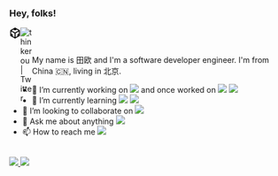 ### Hey, folks! 

<a href="https://thinkerou.com">
  <img align="left" alt="thinkerou | Website" width="20px" src="https://raw.githubusercontent.com/anuraghazra/anuraghazra/master/assets/codesandbox.svg" />
</a>
<a href="https://twitter.com/thinkerou">
  <img align="left" alt="thinkerou | Twitter" width="21px" src="https://raw.githubusercontent.com/anuraghazra/anuraghazra/master/assets/twitter.svg" />
</a>

<br />
<br />

My name is 田欧 and I'm a software developer engineer. I'm from China 🇨🇳, living in 北京.

- 🔭 I’m currently working on [<img width="24px" src="https://static.yximgs.com/udata/pkg/WEB-LIVE/kwai_icon.8f6787d8.ico" />](https://www.kuaishou.com) and once worked on [<img width="80px" src="https://www.baidu.com/img/PCtm_d9c8750bed0b3c7d089fa7d55720d6cf.png" />](https://www.baidu.com/) [<img width="24px" src="https://www.sogou.com/images/logo/new/favicon.ico?v=4" />](https://www.sogou.com/)
- 🌱 I’m currently learning [<img width="25" src="https://upload.wikimedia.org/wikipedia/en/thumb/3/30/Java_programming_language_logo.svg/80px-Java_programming_language_logo.svg.png" />](https://en.wikipedia.org/wiki/Java_(programming_language))  [<img width="45px" src="https://golang.google.cn/lib/godoc/images/go-logo-blue.svg" />](https://golang.google.cn) 
- 👯 I’m looking to collaborate on [<img width="30px" src="https://avatars.githubusercontent.com/u/7894478?s=200&v=4" />](https://github.com/gin-gonic)
- 💬 Ask me about anything [<img width="25px" src="https://github.githubassets.com/favicons/favicon.svg" />](https://github.com/thinkerou/thinkerou/discussions)
- 📫 How to reach me <a href="mailto:thinkerou@gmail.com"><img width="60px" src="https://ssl.gstatic.com/ui/v1/icons/mail/rfr/logo_gmail_lockup_default_1x_r2.png" />

<br />

<a href="https://github.com/anuraghazra/github-readme-stats">
  <img height=180 src="https://github-readme-stats.anuraghazra1.vercel.app/api/top-langs/?username=thinkerou&layout=compact&theme=flag-india&hide=Shell,HTML,Protocol Buffer,M4,Makefile&langs_count=15" />
</a>
<a href="https://github.com/anuraghazra/github-readme-stats">
  <img height=180 src="https://github-readme-stats.anuraghazra1.vercel.app/api?username=thinkerou&show_icons=true&include_all_commits=true&theme=flag-india">
</a>

<!--
**thinkerou/thinkerou** is a ✨ _special_ ✨ repository because its `README.md` (this file) appears on your GitHub profile.

Here are some ideas to get you started:

- 🔭 I’m currently working on ...
- 🌱 I’m currently learning ...
- 👯 I’m looking to collaborate on ...
- 🤔 I’m looking for help with ...
- 💬 Ask me about ...
- 📫 How to reach me: ...
- 😄 Pronouns: ...
- ⚡ Fun fact: ...
-->
